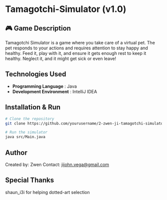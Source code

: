 # Tamagotchi-Simulator (v1.0)


## 🎮 Game Description
Tamagotchi Simulator is a game where you take care of a virtual pet. 
The pet responds to your actions and requires attention to stay happy and healthy. 
Feed it, play with it, and ensure it gets enough rest to keep it healthy.
Neglect it, and it might get sick or even leave!


## Technologies Used
- **Programming Language** : Java
- **Development Environment** : IntelliJ IDEA


## Installation & Run
```bash
# Clone the repository
git clone https://github.com/yourusername/2-zwen-ji-tamagotchi-simulator.git

# Run the simulator
java src/Main.java
```

## Author
Created by: Zwen
Contact: jijohn.vega@gmail.com

## Special Thanks
shaun_i3i for helping dotted-art selection

